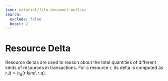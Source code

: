 ```yaml
---
icon: material/file-document-outline
search:
  exclude: false
  boost: 2
---
```


# Resource Delta
Resource deltas are used to reason about the total quantities of different kinds of resources in transactions. For a resource $r$, its delta is computed as $r.\Delta = h_{\Delta}(r.kind, r.q)$.



